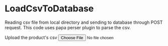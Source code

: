 # LoadCsvToDatabase
Reading csv file from local directory and sending to database through POST request.
This code uses papa perser plugin to parse the csv.


<script type="text/javascript" src="https://ajax.googleapis.com/ajax/libs/jquery/3.4.1/jquery.min.js"></script>
<script src="https://cdnjs.cloudflare.com/ajax/libs/PapaParse/5.1.0/papaparse.js"></script>
<label for="">Upload the product's csv</label>
<input type="file" id="product_csv" name="files"/>

<script>

function handleFileSelectProducts(evt) {
    var file = evt.target.files[0];
    // ...
    console.log(file)
    Papa.parse(file, {
    header: true,
    dynamicTyping: true,
    complete: function(results) {
      data = results;
      dataArray = data['data']
      for (i=0;i<dataArray.length;i++){
          // console.log(dataArray[i])
          // console.log(dataArray[i])
          console.log('newlifne')
          postData = {
          "product_id":dataArray[i].product_id,
          "product_name":dataArray[i].product_description,
          "product_price":dataArray[i].product_price
        } 

        console.log(postData)

          const getUrl = 'http://localhost:3000/product'
          $.ajax({
              url:getUrl,
              type:"POST",
              dataType:"json",
              data:postData
          });
          alert("Products data uploaded")
      }
      // console.log('Data', data)
    }
  });
  }
 
  $(document).ready(function(){
    $("#product_csv").change(handleFileSelectProducts);
  });
</script>
